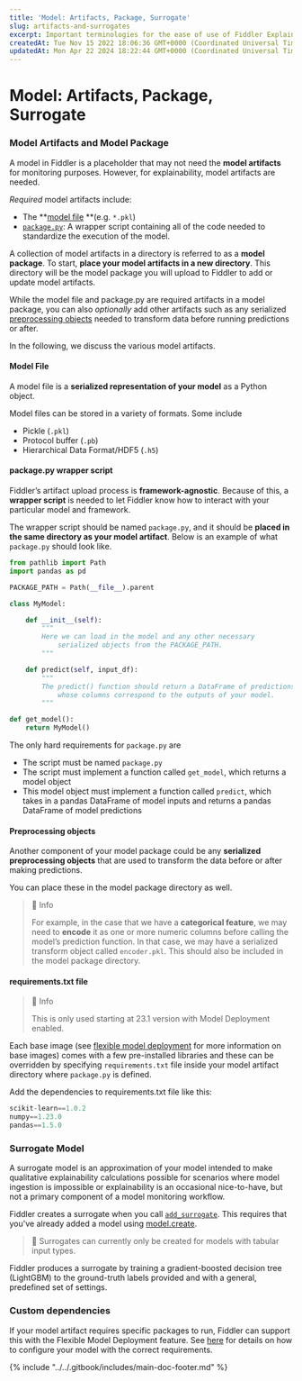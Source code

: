 ```yaml
---
title: 'Model: Artifacts, Package, Surrogate'
slug: artifacts-and-surrogates
excerpt: Important terminologies for the ease of use of Fiddler Explainability
createdAt: Tue Nov 15 2022 18:06:36 GMT+0000 (Coordinated Universal Time)
updatedAt: Mon Apr 22 2024 18:22:44 GMT+0000 (Coordinated Universal Time)
---
```


# Model: Artifacts, Package, Surrogate

### Model Artifacts and Model Package

A model in Fiddler is a placeholder that may not need the **model artifacts** for monitoring purposes. However, for explainability, model artifacts are needed.

_Required_ model artifacts include:

* The \*\*[model file](artifacts-and-surrogates.md#model-file) \*\*(e.g. `*.pkl`)
* [`package.py`](artifacts-and-surrogates.md#packagepy-wrapper-script): A wrapper script containing all of the code needed to standardize the execution of the model.

A collection of model artifacts in a directory is referred to as a **model package**. To start, **place your model artifacts in a new directory**. This directory will be the model package you will upload to Fiddler to add or update model artifacts.

While the model file and package.py are required artifacts in a model package, you can also _optionally_ add other artifacts such as any serialized [preprocessing objects](artifacts-and-surrogates.md#preprocessing-objects) needed to transform data before running predictions or after.

In the following, we discuss the various model artifacts.

#### Model File

A model file is a **serialized representation of your model** as a Python object.

Model files can be stored in a variety of formats. Some include

* Pickle (`.pkl`)
* Protocol buffer (`.pb`)
* Hierarchical Data Format/HDF5 (`.h5`)

#### package.py wrapper script

Fiddler’s artifact upload process is **framework-agnostic**. Because of this, a **wrapper script** is needed to let Fiddler know how to interact with your particular model and framework.

The wrapper script should be named `package.py`, and it should be **placed in the same directory as your model artifact**. Below is an example of what `package.py` should look like.

```python
from pathlib import Path
import pandas as pd

PACKAGE_PATH = Path(__file__).parent

class MyModel:

    def __init__(self):
        """
        Here we can load in the model and any other necessary
            serialized objects from the PACKAGE_PATH.
        """

    def predict(self, input_df):
        """
        The predict() function should return a DataFrame of predictions
            whose columns correspond to the outputs of your model.
        """

def get_model():
    return MyModel()
```

The only hard requirements for `package.py` are

* The script must be named `package.py`
* The script must implement a function called `get_model`, which returns a model object
* This model object must implement a function called `predict`, which takes in a pandas DataFrame of model inputs and returns a pandas DataFrame of model predictions

#### Preprocessing objects

Another component of your model package could be any **serialized preprocessing objects** that are used to transform the data before or after making predictions.

You can place these in the model package directory as well.

> 📘 Info
>
> For example, in the case that we have a **categorical feature**, we may need to **encode** it as one or more numeric columns before calling the model’s prediction function. In that case, we may have a serialized transform object called `encoder.pkl`. This should also be included in the model package directory.

#### requirements.txt file

> 📘 Info
>
> This is only used starting at 23.1 version with Model Deployment enabled.

Each base image (see [flexible model deployment](flexible-model-deployment/) for more information on base images) comes with a few pre-installed libraries and these can be overridden by specifying `requirements.txt` file inside your model artifact directory where `package.py` is defined.

Add the dependencies to requirements.txt file like this:

```python
scikit-learn==1.0.2  
numpy==1.23.0  
pandas==1.5.0
```

### Surrogate Model

A surrogate model is an approximation of your model intended to make qualitative explainability calculations possible for scenarios where model ingestion is impossible or explainability is an occasional nice-to-have, but not a primary component of a model monitoring workflow.

Fiddler creates a surrogate when you call [`add_surrogate`](../../Python\_Client\_3-x/api-methods-30.md#add\_surrogate). This requires that you've already added a model using [model.create](../../Python\_Client\_3-x/api-methods-30.md#create-3).

> 🚧 Surrogates can currently only be created for models with tabular input types.

Fiddler produces a surrogate by training a gradient-boosted decision tree (LightGBM) to the ground-truth labels provided and with a general, predefined set of settings.

### Custom dependencies

If your model artifact requires specific packages to run, Fiddler can support this with the Flexible Model Deployment feature. See [here](flexible-model-deployment/) for details on how to configure your model with the correct requirements.

{% include "../../.gitbook/includes/main-doc-footer.md" %}

